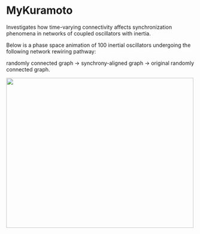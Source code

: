 # MyKuramoto

Investigates how time-varying connectivity affects synchronization phenomena in networks of coupled oscillators with inertia.  

Below is a phase space animation of 100 inertial oscillators undergoing the following network rewiring pathway:

randomly connected graph -> synchrony-aligned graph -> original randomly connected graph. 

<img src="https://github.com/wqian0/MyKuramoto/blob/master/kura%20(2).gif" width="500" height="400"/>
